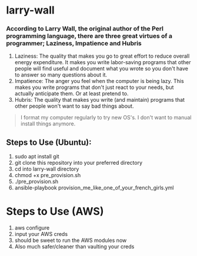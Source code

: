 # larry-wall

### According to Larry Wall, the original author of the Perl programming language, there are three great virtues of a programmer; Laziness, Impatience and Hubris

1. Laziness: The quality that makes you go to great effort to reduce overall energy expenditure. It makes you write labor-saving programs that other people will find useful and document what you wrote so you don't have to answer so many questions about it.
2. Impatience: The anger you feel when the computer is being lazy. This makes you write programs that don't just react to your needs, but actually anticipate them. Or at least pretend to.
3. Hubris: The quality that makes you write (and maintain) programs that other people won't want to say bad things about.

> I format my computer regularly to try new OS's. I don't want to manual install things anymore.

## Steps to Use (Ubuntu):
1. sudo apt install git
2. git clone this repository into your preferred directory
3. cd into larry-wall directory
4. chmod +x pre_provision.sh
5. ./pre_provision.sh
6. ansible-playbook provision_me_like_one_of_your_french_girls.yml

# Steps to Use (AWS)
1. aws configure
2. input your AWS creds
3. should be sweet to run the AWS modules now
4. Also much safer/cleaner than vaulting your creds
